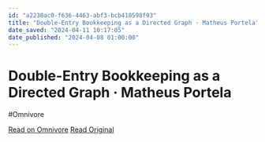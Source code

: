 ```yaml
---
id: "a2230ac0-f636-4463-abf3-bcb410598f93"
title: "Double-Entry Bookkeeping as a Directed Graph · Matheus Portela"
date_saved: "2024-04-11 10:17:05"
date_published: "2024-04-08 01:00:00"
---
```


# Double-Entry Bookkeeping as a Directed Graph · Matheus Portela
#Omnivore

[Read on Omnivore](https://omnivore.app/me/double-entry-bookkeeping-as-a-directed-graph-matheus-portela-18ecc72464a)
[Read Original](https://matheusportela.com/double-entry-bookkeeping-as-a-directed-graph)

